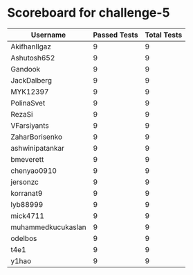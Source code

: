 # Scoreboard for challenge-5
| Username   | Passed Tests | Total Tests |
|------------|--------------|-------------|
| AkifhanIlgaz | 9 | 9 |
| Ashutosh652 | 9 | 9 |
| Gandook | 9 | 9 |
| JackDalberg | 9 | 9 |
| MYK12397 | 9 | 9 |
| PolinaSvet | 9 | 9 |
| RezaSi | 9 | 9 |
| VFarsiyants | 9 | 9 |
| ZaharBorisenko | 9 | 9 |
| ashwinipatankar | 9 | 9 |
| bmeverett | 9 | 9 |
| chenyao0910 | 9 | 9 |
| jersonzc | 9 | 9 |
| korranat9 | 9 | 9 |
| lyb88999 | 9 | 9 |
| mick4711 | 9 | 9 |
| muhammedkucukaslan | 9 | 9 |
| odelbos | 9 | 9 |
| t4e1 | 9 | 9 |
| y1hao | 9 | 9 |
